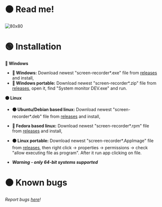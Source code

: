 # 🟠 Read me! 
![80x80](https://user-images.githubusercontent.com/81306360/116554469-81a0f880-a8fb-11eb-9b29-e226096834d3.png)


# 🟢 Installation


**🔵 Windows**

- **🔵 Windows:** Download newest "screen-recorder*.exe" file from [releases](https://github.com/Bajojajo-xD/screen-recorder/releases) and install,
- **🔵 Windows portable:** Download newest "screen-recorder*.zip" file from [releases](https://github.com/Bajojajo-xD/screen-recorder/releases), open it, find "System monitor DEV.exe" and run.


**🟠 Linux**

- **🟠 Ubuntu/Debian based linux:** Download newest "screen-recorder*.deb" file from [releases](https://github.com/Bajojajo-xD/screen-recorder/releases) and install,
- **🧿 Fedora based linux:** Download newest "screen-recorder*.rpm" file from [releases](https://github.com/Bajojajo-xD/screen-recorder/releases) and install,
- **🟠 Linux portable:** Download newest "screen-recorder*.AppImage" file from [releases](https://github.com/Bajojajo-xD/screen-recorder/releases), then right click -> properties -> permissions -> check "allow executing file as program". After it run app clicking on file.

- ***Warning - only 64-bit systems supported***

# 🟠 Known bugs


*Report bugs [here](https://github.com/Bajojajo-xD/screen-recorder/issues)!*
